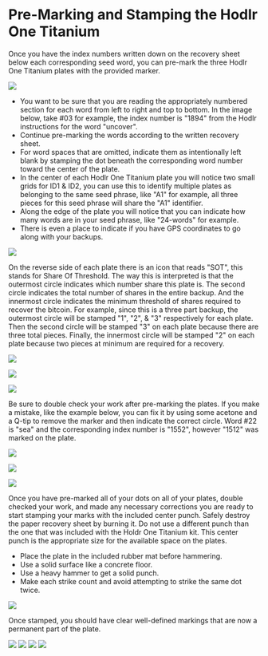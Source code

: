 # Pre-Marking and Stamping the Hodlr One Titanium
Once you have the index numbers written down on the recovery sheet below each corresponding seed word, you can pre-mark the three Hodlr One Titanium plates with the provided marker. 

![](assets/hodlr_14.jpg)

- You want to be sure that you are reading the appropriately numbered section for each word from left to right and top to bottom. In the image below, take #03 for example, the index number is "1894" from the Hodlr instructions for the word "uncover". 
- Continue pre-marking the words according to the written recovery sheet.
- For word spaces that are omitted, indicate them as intentionally left blank by stamping the dot beneath the corresponding word number toward the center of the plate. 
- In the center of each Hodlr One Titanium plate you will notice two small grids for ID1 & ID2, you can use this to identify multiple plates as belonging to the same seed phrase, like "A1" for example, all three pieces for this seed phrase will share the "A1" identifier.  
- Along the edge of the plate you will notice that you can indicate how many words are in your seed phrase, like "24-words" for example. 
- There is even a place to indicate if you have GPS coordinates to go along with your backups. 

![](assets/hodlr_15.jpg)

On the reverse side of each plate there is an icon that reads "SOT", this stands for Share Of Threshold. The way this is interpreted is that the outermost circle indicates which number share this plate is. The second circle indicates the total number of shares in the entire backup. And the innermost circle indicates the minimum threshold of shares required to recover the bitcoin. For example, since this is a three part backup, the outermost circle will be stamped "1", "2", & "3" respectively for each plate. Then the second circle will be stamped "3" on each plate because there are three total pieces. Finally, the innermost circle will be stamped "2" on each plate because two pieces at minimum are required for a recovery.

![](assets/hodlr_16.jpg)

![](assets/hodlr_17.jpg)

![](assets/hodlr_18.jpg)

Be sure to double check your work after pre-marking the plates. If you make a mistake, like the example below, you can fix it by using some acetone and a Q-tip to remove the marker and then indicate the correct circle. Word #22 is "sea" and the corresponding index number is "1552", however "1512" was marked on the plate.

![](assets/hodlr_19.jpg)

![](assets/hodlr_20.jpg)

![](assets/hodlr_21.jpg)

Once you have pre-marked all of your dots on all of your plates, double checked your work, and made any necessary corrections you are ready to start stamping your marks with the included center punch. Safely destroy the paper recovery sheet by burning it. Do not use a different punch than the one that was included with the Holdr One Titanium kit. This center punch is the appropriate size for the available space on the plates.

- Place the plate in the included rubber mat before hammering. 
- Use a solid surface like a concrete floor.
- Use a heavy hammer to get a solid punch.
- Make each strike count and avoid attempting to strike the same dot twice.

![](assets/hodlr_22.jpg)

Once stamped, you should have clear well-defined markings that are now a permanent part of the plate. 

![](assets/hodlr_24.jpg)
![](assets/hodlr_25.jpg)
![](assets/hodlr_27.jpg)
![](assets/hodlr_28.jpg)

